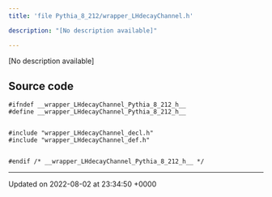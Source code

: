 ```yaml
---
title: 'file Pythia_8_212/wrapper_LHdecayChannel.h'

description: "[No description available]"

---
```







[No description available]




## Source code

```
#ifndef __wrapper_LHdecayChannel_Pythia_8_212_h__
#define __wrapper_LHdecayChannel_Pythia_8_212_h__


#include "wrapper_LHdecayChannel_decl.h"
#include "wrapper_LHdecayChannel_def.h"


#endif /* __wrapper_LHdecayChannel_Pythia_8_212_h__ */
```


-------------------------------

Updated on 2022-08-02 at 23:34:50 +0000
